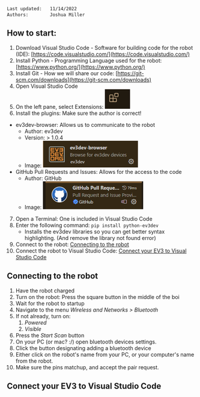 ``` 
Last updated:   11/14/2022 
Authors:        Joshua Miller
```

## How to start:
1. Download Visual Studio Code - Software for building code for the robot (IDE): [https://code.visualstudio.com/](https://code.visualstudio.com/)
2. Install Python - Programming Language used for the robot: [https://www.python.org/](https://www.python.org/)
3. Install Git - How we will share our code: [https://git-scm.com/downloads](https://git-scm.com/downloads)
4. Open Visual Studio Code
5. On the left pane, select Extensions: ![Extensions button](readme-assets/extensions.png)
6. Install the plugins: Make sure the author is correct!
 * ev3dev-browser: Allows us to communicate to the robot
   * Author:     ev3dev
   * Version:    > 1.0.4
   * Image:      ![ev3dev-browser](readme-assets/rv3dev-browser-plugin.png)
 * GitHub Pull Requests and Issues: Allows for the access to the code
   * Author:     GitHub
   * Image:      ![GitHub Pull Requests and Issues](readme-assets/github-plugin.png)
7. Open a Terminal: One is included in Visual Studio Code
8. Enter the following command: ```pip install python-ev3dev```
   * Installs the ev3dev libraries so you can get better syntax highlighting. (And remove the library not found error)
9. Connect to the robot: [Connecting to the robot](#connecting-to-the-robot)
10. Connect the robot to Visual Studio Code: [Connect your EV3 to Visual Studio Code](#connect-your-ev3-to-visual-studio-code)


## Connecting to the robot
1. Have the robot charged
2. Turn on the robot: Press the square button in the middle of the boi
3. Wait for the robot to startup
4. Navigate to the menu *Wireless and Networks > Bluetooth*
5. If not already, turn on:
   1. *Powered*
   2. *Visible*
6. Press the *Start Scan* button
7. On your PC (or mac? :/) open bluetooth devices settings.
8. Click the button designating adding a bluetooth device
9. Either click on the robot's name from your PC, or your computer's name from the robot.
10. Make sure the pins matchup, and accept the pair request.

## Connect your EV3 to Visual Studio Code
